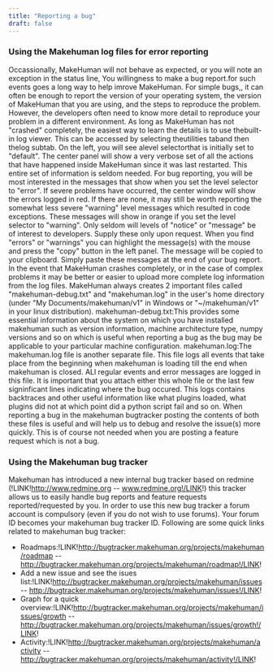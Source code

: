 ```yaml
---
title: "Reporting a bug"
draft: false
---
```


### Using the Makehuman log files for error reporting
Occassionally, MakeHuman will not behave as expected, or you will note an exception in the status line, You willingness to make a bug report.for such events goes a long way to help imrove MakeHuman.  For simple bugs,, it can often be enough to report the version of your operating system, the version of MakeHuman that you are using, and the steps to reproduce the problem.  However, the developers often need to know more detail to reproduce your problem in a different environment.
As long as MakeHuman has not "crashed" completely, the easiest way to learn the details is to use thebuilt-in log viewer.  This can be accessed by selecting theutilities taband then thelog subtab.  On the left, you will see alevel selectorthat is initially set to "default".  The center panel will show a very verbose set of all the actions that have happened inside MakeHuman since it was last restarted.  This entire set of information is seldom needed.
For bug reporting, you will be most interested in the messages that show when you set the level selector to "error".  If severe problems have occurred, the center window will show the errors logged in red.  If there are none, it may still be worth reporting the somewhat less severe "warning" level messages which resulted in code exceptions.  These messages will show in orange if you set the level selector to "warning".   Only seldom will levels of "notice" or "message" be of interest to developers.  Supply these only upon request.
When you find "errors" or "warnings" you can highlight the message(s) with the mouse and press the "copy" button in the left panel.  The message will be copied to your clipboard.  Simply paste  these messages at the end of your bug report.
In the event that MakeHuman crashes completely, or in the case of complex problems it may be better  or easier to upload more complete log information from the log files. MakeHuman  always creates 2 important files called "makehuman-debug.txt"  and "makehuman.log" in the user's home directory (under "My Documents/makehuman/v1" in Windows or "~/makehuman/v1" in your linux distribution).
makehuman-debug.txt:This provides some essential information about the system on which you have installed makehuman such as version information, machine architecture type, numpy versions and so on which is useful when reporting a bug as the bug may be applicable to your particular machine configuration.
makehuman.log:The makehuman.log file is another separate file. This file logs all events that take place from the beginning when makehuman is loading till the end when makehuman is closed. ALl regular events and error messages are logged in this file. It is important that you attach either this whole file or the last few signinficant lines indicating where the bug occured. This logs contains backtraces and other useful information like what plugins loaded, what plugins did not at which point did a python script fail and so on.
When reporting a bug in the makehuman bugtracker posting the contents of both these files is useful and will help us to debug and resolve the issue(s) more quickly. This is of course not needed when you are posting a feature request which is not a bug.


### Using the Makehuman bug tracker
Makehuman has introduced a new internal bug tracker based on redmine (!LINK!http://www.redmine.org -- www.redmine.org!/LINK!) this tracker allows us to easily handle bug reports and feature requests reported/requested by you. In order to use this new bug tracker a forum account is compulsory (even if you do not wish to use forums). Your forum ID becomes your makehuman bug tracker ID.
Following are some quick links related to makehuman bug tracker:
* Roadmaps:!LINK!http://bugtracker.makehuman.org/projects/makehuman/roadmap -- http://bugtracker.makehuman.org/projects/makehuman/roadmap!/LINK!
* Add a new issue and see the isues list:!LINK!http://bugtracker.makehuman.org/projects/makehuman/issues -- http://bugtracker.makehuman.org/projects/makehuman/issues!/LINK!
* Graph for a quick overview:!LINK!http://bugtracker.makehuman.org/projects/makehuman/issues/growth -- http://bugtracker.makehuman.org/projects/makehuman/issues/growth!/LINK!
* Activity:!LINK!http://bugtracker.makehuman.org/projects/makehuman/activity -- http://bugtracker.makehuman.org/projects/makehuman/activity!/LINK!
